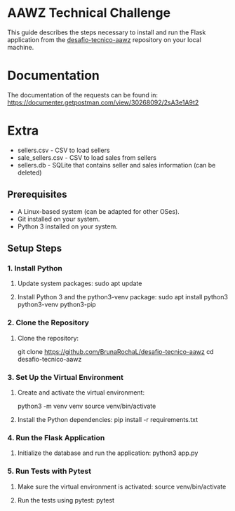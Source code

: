 # AAWZ Technical Challenge

This guide describes the steps necessary to install and run the Flask application from the [desafio-tecnico-aawz](https://github.com/BrunaRochaL/desafio-tecnico-aawz) repository on your local machine.

# Documentation
The documentation of the requests can be found in: https://documenter.getpostman.com/view/30268092/2sA3e1A9t2

# Extra
- sellers.csv - CSV to load sellers
- sale_sellers.csv - CSV to load sales from sellers
- sellers.db - SQLite that contains seller and sales information (can be deleted)

## Prerequisites

- A Linux-based system (can be adapted for other OSes).
- Git installed on your system.
- Python 3 installed on your system.

## Setup Steps

### 1. Install Python

1. Update system packages: sudo apt update

2. Install Python 3 and the python3-venv package: sudo apt install python3 python3-venv python3-pip

### 2. Clone the Repository

1. Clone the repository:

   git clone https://github.com/BrunaRochaL/desafio-tecnico-aawz
   cd desafio-tecnico-aawz

### 3. Set Up the Virtual Environment

1. Create and activate the virtual environment:

   python3 -m venv venv
   source venv/bin/activate

2. Install the Python dependencies:
   pip install -r requirements.txt

### 4. Run the Flask Application

1. Initialize the database and run the application:
   python3 app.py

### 5. Run Tests with Pytest

1. Make sure the virtual environment is activated:
   source venv/bin/activate

2. Run the tests using pytest:
   pytest
